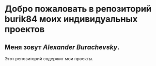 # Добро пожаловать в репозиторий **burik84** моих индивидуальных проектов
## Меня зовут *Alexander Burachevsky*.

Этот репозиторий содержит мои проекты.
